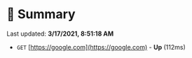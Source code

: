 # 📖 Summary
Last updated: **3/17/2021, 8:51:18 AM**

- `GET` [https://google.com](https://google.com) - **Up** (112ms)
